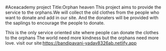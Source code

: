 #Aceacademy project
Title:Orphan heaven
This project aims to provide the service to the orphans.We will collect the old clothes from the people who want to donate and add in our site.
And the donaters will be provided with the saplings to encourage the people to  donate.



This is the only service oriented site where people can donate the clothes to the orphans
The world need more kindness but the orphans need more love.
visit our site:https://bandipavani-yadav8326ab.netlify.app
